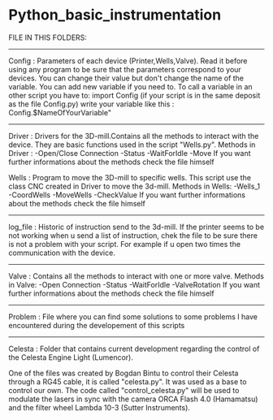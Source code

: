 # Python_basic_instrumentation

FILE IN THIS FOLDERS:

--------------------

Config : Parameters of each device (Printer,Wells,Valve). Read it before using any program to be sure that the parameters correspond to your devices. You can change their value but don't change the name of the variable. You can add new variable if you need to. To call a variable in an other script you have to:
	import Config (if your script is in the same deposit as the file Config.py)
	write your variable like this : Config.$NameOfYourVariable"

----------------------------------------------------

Driver : Drivers for the 3D-mill.Contains all the methods to interact with the device. They are basic functions used in the script "Wells.py".
Methods in Driver :
	-Open/Close Connection
	-Status
	-WaitForIdle
	-Move
If you want further informations about the methods check the file himself


Wells : Program to move the 3D-mill to specific wells. This script use the class CNC created in Driver to move the 3d-mill.
Methods in Wells:
	-Wells_1
	-CoordWells
	-MoveWells
	-CheckValue
If you want further informations about the methods check the file himself 

----------------------------------------------------

log_file : Historic of instruction send to the 3d-mill. If the printer seems to be not working when u send a list of instruction, chek the file to be sure there is not a problem with your script. For example if u open two times the communication with the device.

----------------------------------------------------

Valve : Contains all the methods to interact with one or more valve.
Methods in Valve:
	-Open Connection
	-Status
	-WaitForIdle
	-ValveRotation
If you want further informations about the methods check the file himself

----------------------------------------------------

Problem : File where you can find some solutions to some problems I have encountered during the developement of this scripts

----------------------------------------------------

Celesta : Folder that contains current development regarding the control of the Celesta Engine Light (Lumencor).

One of the files was created by Bogdan Bintu to control their Celesta through a RG45 cable, it is called "celesta.py". It was used as a base to control our own.
The code called "control_celesta.py" will be used to modulate the lasers in sync with the camera ORCA Flash 4.0 (Hamamatsu) and the filter wheel Lambda 10-3 (Sutter Instruments).
